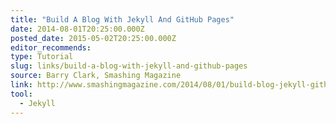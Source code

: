 ```yaml
---
title: "Build A Blog With Jekyll And GitHub Pages"
date: 2014-08-01T20:25:00.000Z
posted_date: 2015-05-02T20:25:00.000Z
editor_recommends:
type: Tutorial
slug: links/build-a-blog-with-jekyll-and-github-pages
source: Barry Clark, Smashing Magazine
link: http://www.smashingmagazine.com/2014/08/01/build-blog-jekyll-github-pages/
tool:
  - Jekyll
---
```





